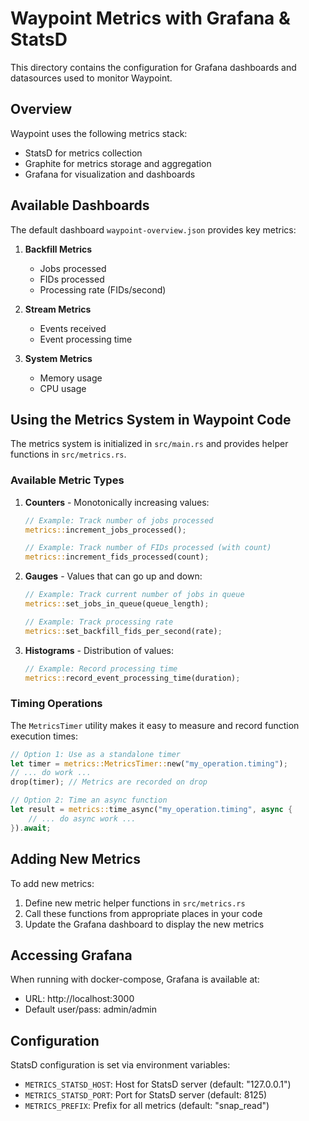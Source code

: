 # Waypoint Metrics with Grafana & StatsD

This directory contains the configuration for Grafana dashboards and datasources used to monitor Waypoint.

## Overview

Waypoint uses the following metrics stack:
- StatsD for metrics collection
- Graphite for metrics storage and aggregation
- Grafana for visualization and dashboards

## Available Dashboards

The default dashboard `waypoint-overview.json` provides key metrics:

1. **Backfill Metrics**
   - Jobs processed
   - FIDs processed
   - Processing rate (FIDs/second)

2. **Stream Metrics**
   - Events received
   - Event processing time

3. **System Metrics**
   - Memory usage
   - CPU usage

## Using the Metrics System in Waypoint Code

The metrics system is initialized in `src/main.rs` and provides helper functions in `src/metrics.rs`.

### Available Metric Types

1. **Counters** - Monotonically increasing values:
   ```rust
   // Example: Track number of jobs processed
   metrics::increment_jobs_processed();
   
   // Example: Track number of FIDs processed (with count)
   metrics::increment_fids_processed(count);
   ```

2. **Gauges** - Values that can go up and down:
   ```rust
   // Example: Track current number of jobs in queue
   metrics::set_jobs_in_queue(queue_length);
   
   // Example: Track processing rate
   metrics::set_backfill_fids_per_second(rate);
   ```

3. **Histograms** - Distribution of values:
   ```rust
   // Example: Record processing time
   metrics::record_event_processing_time(duration);
   ```

### Timing Operations

The `MetricsTimer` utility makes it easy to measure and record function execution times:

```rust
// Option 1: Use as a standalone timer
let timer = metrics::MetricsTimer::new("my_operation.timing");
// ... do work ...
drop(timer); // Metrics are recorded on drop

// Option 2: Time an async function
let result = metrics::time_async("my_operation.timing", async {
    // ... do async work ...
}).await;
```

## Adding New Metrics

To add new metrics:

1. Define new metric helper functions in `src/metrics.rs`
2. Call these functions from appropriate places in your code
3. Update the Grafana dashboard to display the new metrics

## Accessing Grafana

When running with docker-compose, Grafana is available at:
- URL: http://localhost:3000
- Default user/pass: admin/admin

## Configuration

StatsD configuration is set via environment variables:
- `METRICS_STATSD_HOST`: Host for StatsD server (default: "127.0.0.1")
- `METRICS_STATSD_PORT`: Port for StatsD server (default: 8125)
- `METRICS_PREFIX`: Prefix for all metrics (default: "snap_read")